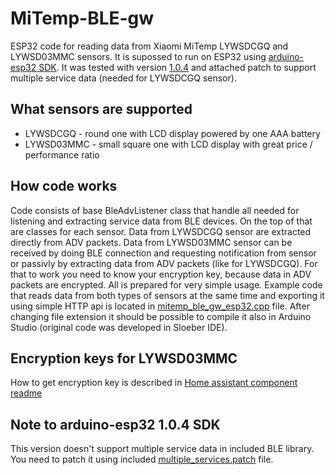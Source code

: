 # MiTemp-BLE-gw

ESP32 code for reading data from Xiaomi MiTemp LYWSDCGQ and LYWSD03MMC sensors. It is supossed to run on ESP32 using [arduino-esp32 SDK](https://github.com/espressif/arduino-esp32). It was tested with version [1.0.4](https://github.com/espressif/arduino-esp32/releases/tag/1.0.4) and attached patch to support multiple service data (needed for LYWSDCGQ sensor).

## What sensors are supported
- LYWSDCGQ - round one with LCD display powered by one AAA battery
- LYWSD03MMC - small square one with LCD display with great price / performance ratio

## How code works
Code consists of base BleAdvListener class that handle all needed for listening and extracting service data from BLE devices. On the top of that are classes for each sensor. Data from LYWSDCGQ sensor are extracted directly from ADV packets. Data from LYWSD03MMC sensor can be received by doing BLE connection and requesting notification from sensor or passivly by extracting data from ADV packets (like for LYWSDCGQ). For that to work you need to know your encryption key, because data in ADV packets are encrypted. All is prepared for very simple usage. Example code that reads data from both types of sensors at the same time and exporting it using simple HTTP api is located in [mitemp_ble_gw_esp32.cpp](/mitemp_ble_gw_esp32.cpp) file. After changing file extension it should be possible to compile it also in Arduino Studio (original code was developed in Sloeber IDE).

## Encryption keys for LYWSD03MMC
How to get encryption key is described in [Home assistant component readme](https://github.com/custom-components/sensor.mitemp_bt/blob/master/faq.md#my-sensors-ble-advertisements-are-encrypted-how-can-i-get-the-key)

## Note to arduino-esp32 1.0.4 SDK
This version doesn't support multiple service data in included BLE library. You need to patch it using included [multiple_services.patch](/multiple_services.patch) file.
